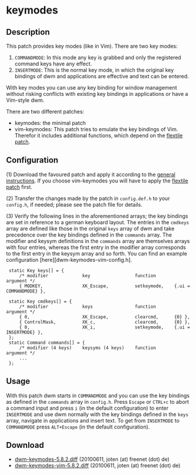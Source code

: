# keymodes

## Description

This patch provides key modes (like in Vim). There are two key modes:

 1. `COMMANDMODE`: In this mode any key is grabbed and only the registered command keys have any effect.
 2. `INSERTMODE`:  This is the normal key mode, in which the original key bindings of dwm and applications are effective and text can be entered.

With key modes you can use any key binding for window management without risking conflicts with existing key bindings in applications or have a Vim-style dwm.

There are two different patches:

* keymodes: the minimal patch
* vim-keymodes: This patch tries to emulate the key bindings of Vim. Therefor it includes additional functions, which depend on the [flextile patch](../flextile/).


## Configuration

 (1) Download the favoured patch and apply it according to the [general instructions](.). If you choose vim-keymodes you will have to apply the [flextile patch](../flextile/) first.

 (2) Transfer the changes made by the patch in `config.def.h` to your `config.h`, if needed; please see the patch file for details.

 (3) Verify the following lines in the aforementioned arrays; the key bindings are set in reference to a german keyboard layout. The entries in the `cmdkeys` array are defined like those in the original `keys` array of dwm and take precedence over the key bindings defined in the `commands` array. The modifier and keysym definitions in the `commands` array are themselves arrays with four entries, whereas the first entry in the modifier array corresponds to the first entry in the keysym array and so forth. You can find an example configuration [here][dwm-keymodes-vim-config.h].

     static Key keys[] = {
         /* modifier             key                 function       argument */
         { MODKEY,               XK_Escape,          setkeymode,    {.ui = COMMANDMODE} },

     static Key cmdkeys[] = {
         /* modifier             keys                function       argument */
         { 0,                    XK_Escape,          clearcmd,      {0} },
         { ControlMask,          XK_c,               clearcmd,      {0} },
         { 0,                    XK_i,               setkeymode,    {.ui = INSERTMODE} },
     };
     static Command commands[] = {
         /* modifier (4 keys)    keysyms (4 keys)    function       argument */
         ...
     };


## Usage

With this patch dwm starts in `COMMANDMODE` and you can use the key bindings as defined in the `commands` array in `config.h`. Press `Escape` or `CTRL+c` to abort a command input and press `i` (in the default configuration) to enter `INSERTMODE` and use dwm normally with the key bindings defined in the `keys` array, navigate in applications and insert text. To get from `INSERTMODE` to `COMMANDMODE` press `ALT+Escape` (in the default configuration).


## Download

* [dwm-keymodes-5.8.2.diff](dwm-keymodes-5.8.2.diff) (20100611, joten (at) freenet (dot) de)
* [dwm-keymodes-vim-5.8.2.diff](dwm-keymodes-vim-5.8.2.diff) (20100611, joten (at) freenet (dot) de)

